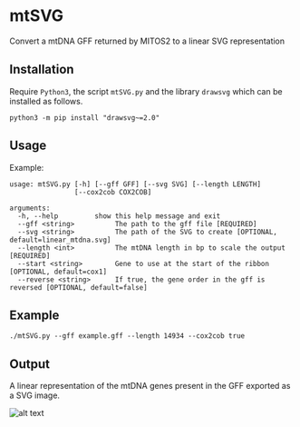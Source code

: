# mtSVG

Convert a mtDNA GFF returned by MITOS2 to a linear SVG representation

## Installation

Require `Python3`, the script `mtSVG.py` and the library `drawsvg` which can be installed as follows. 

```
python3 -m pip install "drawsvg~=2.0"
```

## Usage

Example:
```
usage: mtSVG.py [-h] [--gff GFF] [--svg SVG] [--length LENGTH]
                [--cox2cob COX2COB]
                
arguments:
  -h, --help         show this help message and exit
  --gff <string>          The path to the gff file [REQUIRED]
  --svg <string>          The path of the SVG to create [OPTIONAL, default=linear_mtdna.svg]
  --length <int>          The mtDNA length in bp to scale the output [REQUIRED]
  --start <string>        Gene to use at the start of the ribbon [OPTIONAL, default=cox1]
  --reverse <string>      If true, the gene order in the gff is reversed [OPTIONAL, default=false]
```

## Example

```
./mtSVG.py --gff example.gff --length 14934 --cox2cob true
```

## Output

A linear representation of the mtDNA genes present in the GFF exported as a SVG image.

![alt text](https://rehost.diberie.com/Picture/Get/f/177361)

